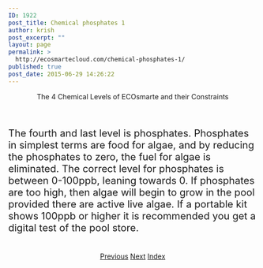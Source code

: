 ```yaml
---
ID: 1922
post_title: Chemical phosphates 1
author: krish
post_excerpt: ""
layout: page
permalink: >
  http://ecosmartecloud.com/chemical-phosphates-1/
published: true
post_date: 2015-06-29 14:26:22
---
```

<center>The 4 Chemical Levels of ECOsmarte and their Constraints</center>&nbsp;

<center><img src="http://ecosmartecloud.com/wp-admin/php/eco_res/round_button_phos.png" alt="" /></center>&nbsp;
<p style="font-size: 20px;">The fourth and last level is phosphates. Phosphates in simplest terms are food for algae, and by reducing the phosphates to zero, the fuel for algae is eliminated. The correct level for phosphates is between 0-100ppb, leaning towards 0. If phosphates are too high, then algae will begin to grow in the pool provided there are active live algae. If a portable kit shows 100ppb or higher it is recommended you get a digital test of the pool store.</p>
&nbsp;

<center>
<a class="button blue" href="/?page_id=1915">Previous</a> <a class="button blue" href="/?page_id=1924">Next</a> <a class="button blue" href="/?page_id=1883">Index</a></center>&nbsp;

&nbsp;